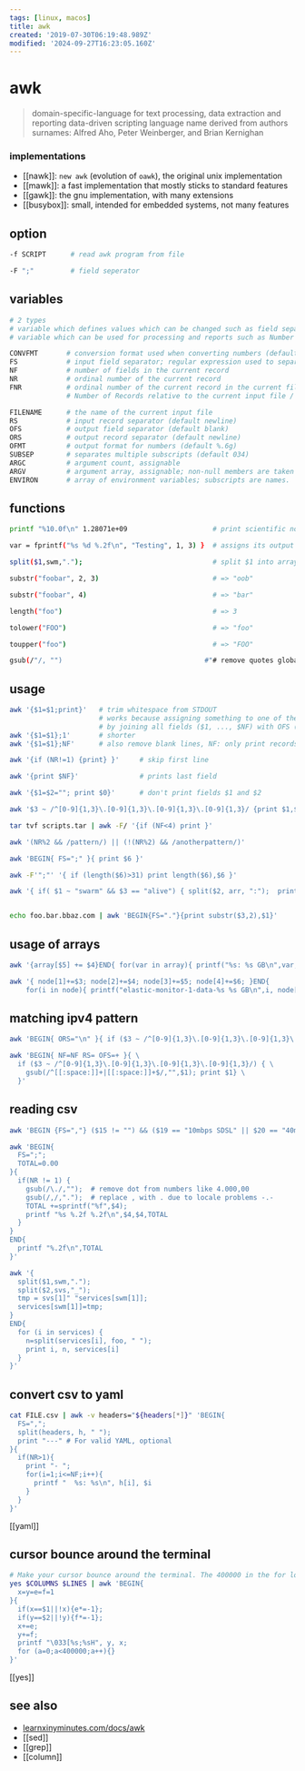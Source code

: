 ```yaml
---
tags: [linux, macos]
title: awk
created: '2019-07-30T06:19:48.989Z'
modified: '2024-09-27T16:23:05.160Z'
---
```


# awk

> domain-specific-language for text processing, data extraction and reporting
> data-driven scripting language
> name derived from authors surnames: Alfred Aho, Peter Weinberger, and Brian Kernighan

### implementations

- [[nawk]]: `new awk` (evolution of `oawk`), the original unix implementation
- [[mawk]]: a fast implementation that mostly sticks to standard features
- [[gawk]]: the gnu implementation, with many extensions
- [[busybox]]: small, intended for embedded systems, not many features

## option

```sh
-f SCRIPT      # read awk program from file

-F ";"         # field seperator
```

## variables

```sh
# 2 types
# variable which defines values which can be changed such as field separator `FS` and record separator `RS`
# variable which can be used for processing and reports such as Number of records, number of fields

CONVFMT       # conversion format used when converting numbers (default %.6g)
FS            # input field separator; regular expression used to separate fields; also settable by option -Ffs.
NF            # number of fields in the current record
NR            # ordinal number of the current record
FNR           # ordinal number of the current record in the current file
              # Number of Records relative to the current input file / hen using two input files => seperate RecordNumbers

FILENAME      # the name of the current input file
RS            # input record separator (default newline)
OFS           # output field separator (default blank)
ORS           # output record separator (default newline)
OFMT          # output format for numbers (default %.6g)
SUBSEP        # separates multiple subscripts (default 034)
ARGC          # argument count, assignable
ARGV          # argument array, assignable; non-null members are taken as filenames
ENVIRON       # array of environment variables; subscripts are names.
```

## functions

```sh
printf "%10.0f\n" 1.28071e+09                     # print scientific notation as float to stdout

var = fprintf("%s %d %.2f\n", "Testing", 1, 3) }  # assigns its output to a variable, not stdout

split($1,swm,".");                                # split $1 into array swm[] with optional seperator "."

substr("foobar", 2, 3)                            # => "oob"

substr("foobar", 4)                               # => "bar"

length("foo")                                     # => 3

tolower("FOO")                                    # => "foo"

toupper("foo")                                    # => "FOO"

gsub(/"/, "")                                   #"# remove quotes globally
```

## usage

```sh
awk '{$1=$1;print}'   # trim whitespace from STDOUT
                      # works because assigning something to one of the fields, awk rebuilds the whole record
                      # by joining all fields ($1, ..., $NF) with OFS (space by default)
awk '{$1=$1};1'       # shorter
awk '{$1=$1};NF'      # also remove blank lines, NF: only print records for which the Number of Fields is non-zero

awk '{if (NR!=1) {print} }'     # skip first line

awk '{print $NF}'               # prints last field

awk '{$1=$2=""; print $0}'      # don't print fields $1 and $2

awk '$3 ~ /^[0-9]{1,3}\.[0-9]{1,3}\.[0-9]{1,3}\.[0-9]{1,3}/ {print $1,$3}'  # print where $3 has an IPv4

tar tvf scripts.tar | awk -F/ '{if (NF<4) print }'                          # print only first level of files

awk '(NR%2 && /pattern/) || (!(NR%2) && /anotherpattern/)'                  # (NR%2) even and !(NR%2) uneven

awk 'BEGIN{ FS=";" }{ print $6 }'

awk -F'";"' '{ if (length($6)>31) print length($6),$6 }'

awk '{ if( $1 ~ "swarm" && $3 == "alive") { split($2, arr, ":");  print arr[1]} }'  # split '10.32.23.150:8301'


echo foo.bar.bbaz.com | awk 'BEGIN{FS="."}{print substr($3,2),$1}'
```

## usage of arrays

```sh
awk '{array[$5] += $4}END{ for(var in array){ printf("%s: %s GB\n",var, array[var]/1024/1024/1024) } }'

awk '{ node[1]+=$3; node[2]+=$4; node[3]+=$5; node[4]+=$6; }END{ 
    for(i in node){ printf("elastic-monitor-1-data-%s %s GB\n",i, node[i]/1024) } }'
```

## matching ipv4 pattern

```sh
awk 'BEGIN{ ORS="\n" }{ if ($3 ~ /^[0-9]{1,3}\.[0-9]{1,3}\.[0-9]{1,3}\.[0-9]{1,3}/) { print $1} }'

awk 'BEGIN{ NF=NF RS= OFS=+ }{ \
  if ($3 ~ /^[0-9]{1,3}\.[0-9]{1,3}\.[0-9]{1,3}\.[0-9]{1,3}/) { \
    gsub(/^[[:space:]]+|[[:space:]]+$/,"",$1); print $1} \
  }'
```

## reading csv

```sh
awk 'BEGIN {FS=","} ($15 != "") && ($19 == "10mbps SDSL" || $20 == "40mbps SDSL") { print .. }'

awk 'BEGIN{
  FS=";";
  TOTAL=0.00
}{ 
  if(NR != 1) {
    gsub(/\./,"");  # remove dot from numbers like 4.000,00
    gsub(/,/,".");  # replace , with . due to locale problems -.-
    TOTAL +=sprintf("%f",$4);
    printf "%s %.2f %.2f\n",$4,$4,TOTAL
  }
}
END{ 
  printf "%.2f\n",TOTAL
}'

awk '{
  split($1,swm,".");
  split($2,svs,"_");
  tmp = svs[1]" "services[swm[1]]; 
  services[swm[1]]=tmp; 
}
END{ 
  for (i in services) { 
    n=split(services[i], foo, " "); 
    print i, n, services[i] 
  }
}'
```

## convert csv to yaml

```sh
cat FILE.csv | awk -v headers="${headers[*]}" 'BEGIN{
  FS=",";
  split(headers, h, " ");
  print "---" # For valid YAML, optional
}{
  if(NR>1){
    print "- ";
    for(i=1;i<=NF;i++){
      printf "  %s: %s\n", h[i], $i
    }
  }
}'
```

[[yaml]]

## cursor bounce around the terminal

```sh
# Make your cursor bounce around the terminal. The 400000 in the for loop is just a busy delay. Adjust as needed.
yes $COLUMNS $LINES | awk 'BEGIN{
  x=y=e=f=1
}{
  if(x==$1||!x){e*=-1};
  if(y==$2||!y){f*=-1};
  x+=e;
  y+=f;
  printf "\033[%s;%sH", y, x;
  for (a=0;a<400000;a++){}
}'
```
[[yes]]

## see also

- [learnxinyminutes.com/docs/awk](https://learnxinyminutes.com/docs/awk/)
- [[sed]]
- [[grep]]
- [[column]]
